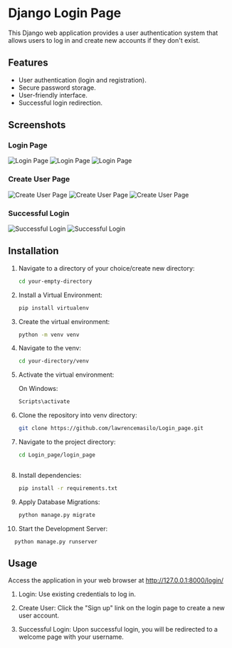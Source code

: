 # Django Login Page

This Django web application provides a user authentication system that allows users to log in and create new accounts if they don't exist.

## Features

- User authentication (login and registration).
- Secure password storage.
- User-friendly interface.
- Successful login redirection.

## Screenshots

### Login Page

![Login Page](images/Screenshot%20(16).png)
![Login Page](images/Screenshot%20(14).png)
![Login Page](images/Screenshot%20(15).png)

### Create User Page

![Create User Page](images/Screenshot%20(19).png)
![Create User Page](images/Screenshot%20(24).png)
![Create User Page](images/Screenshot%20(23).png)

### Successful Login

![Successful Login](images/Screenshot%20(25).png)
![Successful Login](images/Screenshot%20(26).png)

## Installation

   1. Navigate to a directory of your choice/create new directory:

      ```bash
      cd your-empty-directory

   2. Install a Virtual Environment:

      ```bash
      pip install virtualenv

   3. Create the virtual environment:

      ```bash
      python -m venv venv

   4. Navigate to the venv:

      ```bash
      cd your-directory/venv

   5. Activate the virtual environment:

      On Windows:
      ```bash
      Scripts\activate


   6. Clone the repository into venv directory:

      ```bash
      git clone https://github.com/lawrencemasilo/Login_page.git

   7. Navigate to the project directory:

      ```bash
      cd Login_page/login_page
   
   8. Install dependencies:
      ```bash
      pip install -r requirements.txt

   9. Apply Database Migrations:

      ```bash
      python manage.py migrate

   10. Start the Development Server:
    
      python manage.py runserver

## Usage
Access the application in your web browser at http://127.0.0.1:8000/login/

1. Login: Use existing credentials to log in.

2. Create User: Click the "Sign up" link on the login page to create a new user account.

3. Successful Login: Upon successful login, you will be redirected to a welcome page with your username.

